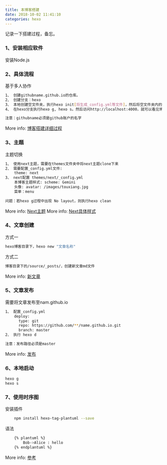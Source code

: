 ```yaml
---
title: 本博客搭建
date: 2018-10-02 11:41:10
categories: hexo
---
```

记录一下搭建过程，备忘。

### 1、安装相应软件

安装Node.js

### 2、具体流程

基于多人协作
``` bash
1、 创建githubname.github.io的仓库。
2、 创建分支：hexo
3、 本地创建空文件夹，执行hexo init[将生成_config.yml等文件]，然后将空文件夹内的所有内容复制到本地仓库
4、 在hexo分支执行hexo g, hexo s。然后访问http://localhost:4000，就可以看见博客

注意：githubname必须是github账户的名字
```

<!--more-->

More info: [博客搭建详细过程](https://github.com/qiubaiying/qiubaiying.github.io/wiki/%E5%8D%9A%E5%AE%A2%E6%90%AD%E5%BB%BA%E8%AF%A6%E7%BB%86%E6%95%99%E7%A8%8B)

### 3、主题

主题切换
``` bash
1、 使用next主题，需要在themes文件夹中将next主题clone下来
2、 需要配置_config.yml文件: 
    theme: next
3、 next配置 themes/next/_config.yml
    本博客主题样式: scheme: Gemini
    头像: avatar: /images/touxiang.jpg
    菜单：menu
 
问题：若hexo g过程中出现 No layout，则执行hexo clean
```

More info: [Next主题](http://theme-next.iissnan.com/getting-started.html)
More info: [Next具体样式](https://theme-next.iissnan.com/theme-settings.html)


### 4、文章创建

方式一
``` bash
hexo博客目录下，hexo new "文章名称"
```

方式二
``` bash
博客目录下的/source/_posts/，创建新文章md文件
```

More info: [新文章](https://winney07.github.io/2018/08/02/%E5%9C%A8Hexo%E5%8D%9A%E5%AE%A2%E4%B8%AD%E5%8F%91%E5%B8%83%E6%96%87%E7%AB%A0/)

### 5、文章发布

需要将文章发布至nam.github.io
``` bash
1、 配置_config.yml
    deploy:
      type: git
      repo: https://github.com/**/name.github.io.git
      branch: master
2、 执行 hexo d

注意：发布路径必须是master
```

More info: [发布](https://hexo.io/docs/deployment.html)


### 6、本地启动


``` bash
hexo g
hexo s
```

### 7、使用时序图

安装插件
``` bash
    npm install hexo-tag-plantuml --save
```
语法
``` bash
    {% plantuml %}
        Bob->Alice : hello
    {% endplantuml %} 
```

More info: [参考](http://www.zhaiqianfeng.com/2017/05/hexo-plantuml.html)